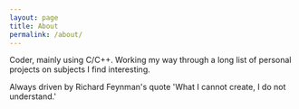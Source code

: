 ```yaml
---
layout: page
title: About
permalink: /about/
---
```


Coder, mainly using C/C++. Working my way through a long list of personal projects on subjects I find interesting.

Always driven by Richard Feynman's quote 'What I cannot create, I do not understand.'



